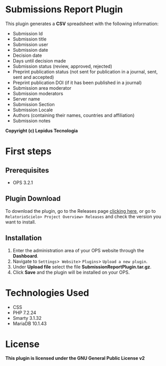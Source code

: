 # Submissions Report Plugin 

This plugin generates a **CSV** spreadsheet with the following information:
- Submission Id
- Submission title
- Submission user
- Submission date
- Decision date
- Days until decision made
- Submission status (review, approved, rejected)
- Preprint publication status (not sent for publication in a journal, sent, sent and accepted)
- Preprint publication DOI (if it has been published in a journal)
- Submission area moderator
- Submission moderators
- Server name
- Submission Section
- Submission Locale
- Authors (containing their names, countries and affiliation)
- Submission notes

__Copyright (c) Lepidus Tecnologia__ 

# First steps

## Prerequisites

* OPS 3.2.1


## Plugin Download

To download the plugin, go to the Releases page [clicking here](https://gitlab.lepidus.com.br/plugins_ojs/relatorioscielo/-/releases), or go to `RelatorioScielo> Project Overview> Releases` and check the version you want to install.

## Installation

1. Enter the administration area of ​​your OPS website through the __Dashboard__.
2. Navigate to `Settings`>` Website`> `Plugins`> `Upload a new plugin`.
3. Under __Upload file__ select the file __SubmissionReportPlugin.tar.gz__.
4. Click __Save__ and the plugin will be installed on your OPS.

# Technologies Used

* CSS
* PHP 7.2.24
* Smarty 3.1.32
* MariaDB 10.1.43

# License
__This plugin is licensed under the GNU General Public License v2__
